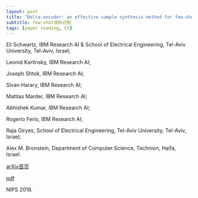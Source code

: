 ```yaml
---
layout: post
title: "Delta-encoder: an effective sample synthesis method for few-shot object recognition"
subtitle: few-shot目标识别
tags: [paper reading, CV]
---
```


Eli Schwartz, IBM Research AI & School of Electrical Engineering, Tel-Aviv University, Tel-Aviv, Israel;

Leonid Karlinsky, IBM Research AI;

Joseph Shtok, IBM Research AI;

Sivan Harary, IBM Research AI;

Mattias Marder, IBM Research AI;

Abhishek Kumar, IBM Research AI;

Rogerio Feris, IBM Research AI;

Raja Giryes, School of Electrical Engineering, Tel-Aviv University, Tel-Aviv, Israel;

Alex M. Bronstein, Department of Computer Science, Technion, Haifa, Israel.

[arXiv首页](https://arxiv.org/abs/1806.04734)

[pdf](https://arxiv.org/pdf/1806.04734.pdf)

NIPS 2018.

